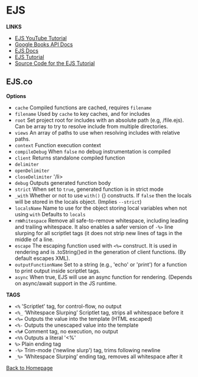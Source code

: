 # EJS

**LINKS**

- [EJS YouTube Tutorial](https://www.youtube.com/playlist?list=PL7sCSgsRZ-slYARh3YJIqPGZqtGVqZRGt)
- [Google Books API Docs](https://developers.google.com/books/docs/v1/using#WorkingVolumes)
- [EJS Docs](https://ejs.co/)
- [EJS Tutorial](https://scotch.io/tutorials/use-ejs-to-template-your-node-application)
- [Source Code for the EJS Tutorial](https://github.com/scotch-io/node-ejs)


## EJS.co

**Options**

- `cache` Compiled functions are cached, requires `filename`
- `filename` Used by `cache` to key caches, and for includes
- `root` Set project root for includes with an absolute path (e.g, /file.ejs). Can be array to try to resolve include from multiple directories.
- `views` An array of paths to use when resolving includes with relative paths.
- `context` Function execution context
- `compileDebug` When `false` no debug instrumentation is compiled
- `client` Returns standalone compiled function
- `delimiter`
- `openDelimiter`
- `closeDelimiter` '/li>
- `debug` Outputs generated function body
- `strict` When set to `true`, generated function is in strict mode
- `_with` Whether or not to use `with()` {} constructs. If `false` then the locals will be stored in the locals object. (Implies `--strict`)
- `localsName` Name to use for the object storing local variables when not using `with` Defaults to `locals`
- `rmWhitespace` Remove all safe-to-remove whitespace, including leading and trailing whitespace. It also enables a safer version of `-%>` line slurping for all scriptlet tags (it does not strip new lines of tags in the middle of a line.
- `escape` The escaping function used with `<%=` construct. It is used in rendering and is .toString()ed in the generation of client functions. (By default escapes XML).
- `outputFunctionName` Set to a string (e.g., 'echo' or 'print') for a function to print output inside scriptlet tags.
- `async` When true, EJS will use an async function for rendering. (Depends on async/await support in the JS runtime.


**TAGS**

- `<%` 'Scriptlet' tag, for control-flow, no output
- `<%_` ‘Whitespace Slurping’ Scriptlet tag, strips all whitespace before it
- `<%=` Outputs the value into the template (HTML escaped)
- `<%-` Outputs the unescaped value into the template
- `<%#` Comment tag, no execution, no output
- `<%%` Outputs a literal '<%'
- `%>` Plain ending tag
- `-%>` Trim-mode ('newline slurp') tag, trims following newline
- `_%>` ‘Whitespace Slurping’ ending tag, removes all whitespace after it

[Back to Homepage](https://ashcaz.github.io/reading-notes)
